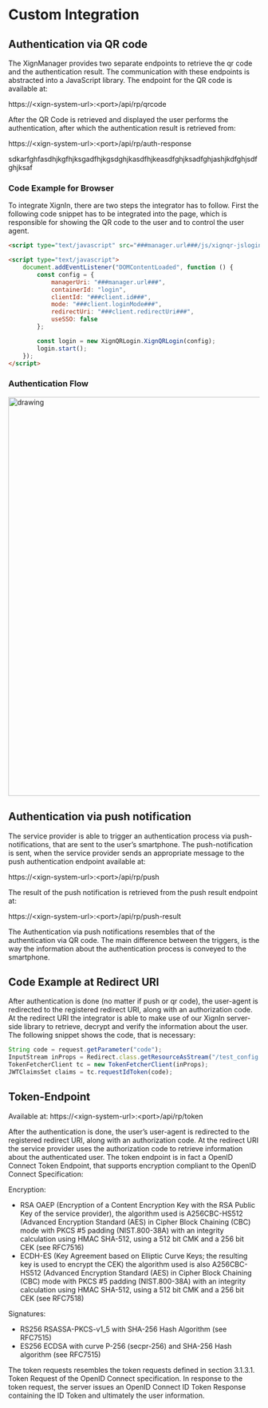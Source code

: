 # Custom Integration

##	Authentication via QR code

The XignManager provides two separate endpoints to retrieve the qr code and the authentication result. The communication with these endpoints is abstracted into a JavaScript library.
The endpoint for the QR code is available at:

https://\<xign-system-url\>:\<port\>/api/rp/qrcode

After the QR Code is retrieved and displayed the user performs the authentication, after which the authentication result is retrieved from:

https://\<xign-system-url\>:\<port\>/api/rp/auth-response

sdkarfghfasdhjkgfhjksgadfhjkgsdghjkasdfhjkeasdfghjksadfghjashjkdfghjsdfghjksaf
### Code Example for Browser

To integrate XignIn, there are two steps the integrator has to follow. First the following code snippet has to be integrated into the page, which is responsible for showing the QR code to the user and to control the user agent.

```html
<script type="text/javascript" src="###manager.url###/js/xignqr-jslogin.umd.min.js"></script>

<script type="text/javascript">
    document.addEventListener("DOMContentLoaded", function () {
        const config = {
            managerUri: "###manager.url###",
            containerId: "login",
            clientId: "###client.id###",
            mode: "###client.loginMode###",
            redirectUri: "###client.redirectUri###",
            useSSO: false
        };

        const login = new XignQRLogin.XignQRLogin(config);
        login.start();
    });
</script>

```

### Authentication Flow

<img src="../images/high_level_flow.png" alt="drawing" width="800"/>


## Authentication via push notification

The service provider is able to trigger an authentication process via push-notifications, that are sent to the user’s smartphone.
The push-notification is sent, when the service provider sends an appropriate message to the push authentication endpoint available at:

https://\<xign-system-url\>:\<port\>/api/rp/push

The result of the push notification is retrieved from the push result endpoint at:

https://\<xign-system-url\>:\<port\>/api/rp/push-result

The Authentication via push notifications resembles that of the authentication via QR code. The main difference between the triggers, is the way the information about the authentication process is conveyed to the smartphone.

## Code Example at Redirect URI

After authentication is done (no matter if push or qr code), the user-agent is redirected to the registered redirect URI, along with an authorization code. At the redirect URI the integrator is able to make use of our XignIn server-side library to retrieve, decrypt and verify the information about the user. The following snippet shows the code, that is necessary: 

```js
String code = request.getParameter("code");
InputStream inProps = Redirect.class.getResourceAsStream("/test_config.properties");
TokenFetcherClient tc = new TokenFetcherClient(inProps);
JWTClaimsSet claims = tc.requestIdToken(code);
```

## Token-Endpoint

Available at: https://\<xign-system-url\>:\<port\>/api/rp/token

After the authentication is done, the user’s user-agent is redirected to the registered redirect URI, along with an authorization code. At the redirect URI the service provider uses the authorization code to retrieve information about the authenticated user. The token endpoint is in fact a OpenID Connect Token Endpoint, that supports encryption compliant to the OpenID Connect Specification:


Encryption:
* RSA OAEP (Encryption of a Content Encryption Key with the RSA Public Key of the service provider), the algorithm used is A256CBC-HS512 (Advanced Encryption Standard (AES) in Cipher Block Chaining (CBC) mode with PKCS #5 padding (NIST.800-38A) with an integrity calculation using HMAC SHA-512, using a 512 bit CMK and a 256 bit CEK (see RFC7516)
*	ECDH-ES (Key Agreement based on Elliptic Curve Keys; the resulting key is used to encrypt the CEK) the algorithm used is also A256CBC-HS512 (Advanced Encryption Standard (AES) in Cipher Block Chaining (CBC) mode with PKCS #5 padding (NIST.800-38A) with an integrity calculation using HMAC SHA-512, using a 512 bit CMK and a 256 bit CEK (see RFC7518)

Signatures:
* RS256 RSASSA-PKCS-v1_5 with SHA-256 Hash Algorithm (see RFC7515)
* ES256 ECDSA with curve P-256 (secpr-256) and SHA-256 Hash algorithm (see RFC7515)

The token requests resembles the token requests defined in section 3.1.3.1.  Token Request of the OpenID Connect specification. In response to the token request, the server issues an OpenID Connect ID Token Response containing the ID Token and ultimately the user information.
